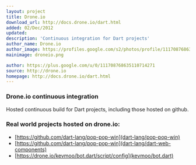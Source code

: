```yaml
---
layout: project
title: Drone.io
download_url: http://docs.drone.io/dart.html
added: 02/Dec/2012
updated: 
description: 'Continuous integration for Dart projects'
author_name: Drone.io
author_image: https://profiles.google.com/s2/photos/profile/111708768635110714271
mainimage: droneio.png

author: https://plus.google.com/u/0/111708768635110714271
source: http://drone.io
homepage: http://docs.drone.io/dart.html
---
```


### Drone.io continuous integration

Hosted continuous build for Dart projects, including those hosted on github.

### Real world projects hosted on drone.io:

* [https://github.com/dart-lang/pop-pop-win](dart-lang/pop-pop-win)
* [https://github.com/dart-lang/pop-pop-win](dart-lang/dart-web-components)
* [https://drone.io/kevmoo/bot.dart/script/config](kevmoo/bot.dart)
